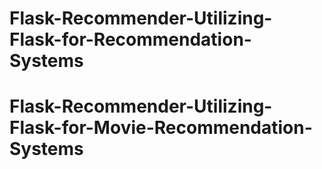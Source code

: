 # Flask-Recommender-Utilizing-Flask-for-Recommendation-Systems
# Flask-Recommender-Utilizing-Flask-for-Movie-Recommendation-Systems
